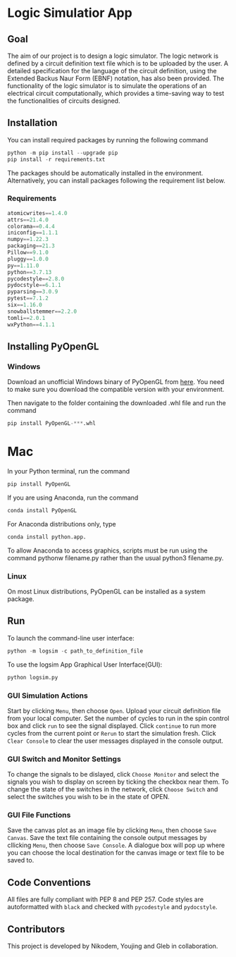 # Logic Simulatior App

## Goal
The aim of our project is to design a logic simulator. The logic network is defined by a circuit definition text file which is to be uploaded by the user. A detailed specification for the language of the circuit definition, using the Extended Backus Naur Form (EBNF) notation, has also been provided. The functionality of the logic simulator is to simulate the operations of an electrical circuit computationally, which provides a time-saving way to test the functionalities of circuits designed.



## Installation

You can install required packages by running the following command


```python
python -m pip install --upgrade pip
pip install -r requirements.txt
```
The packages should be automatically installed in the environment. Alternatively, you can install packages following the requirement list below.


### Requirements

```python
atomicwrites==1.4.0
attrs==21.4.0
colorama==0.4.4
iniconfig==1.1.1
numpy==1.22.3
packaging==21.3
Pillow==9.1.0
pluggy==1.0.0
py==1.11.0
python==3.7.13
pycodestyle==2.8.0
pydocstyle==6.1.1
pyparsing==3.0.9
pytest==7.1.2
six==1.16.0
snowballstemmer==2.2.0
tomli==2.0.1
wxPython==4.1.1

```

## Installing PyOpenGL
### Windows
Download an unofficial Windows binary of PyOpenGL from [here](https://www.lfd.uci.edu/~gohlke/pythonlibs/#pyopengl). You need to make sure you download the compatible version with your environment.  

Then navigate to the folder containing the downloaded .whl file and run the command 
```python
pip install PyOpenGL-***.whl
```

# Mac
In your Python terminal, run the command 
```python
pip install PyOpenGL
```
If you are using Anaconda, run the command
```python
conda install PyOpenGL
```
For Anaconda distributions only, type 
```python
conda install python.app. 
```
To allow Anaconda to access graphics, scripts must be run using the command pythonw filename.py rather than the usual python3 filename.py.

### Linux
On most Linux distributions, PyOpenGL can be installed as a system package.

## Run

To launch the command-line user interface:

```python
python -m logsim -c path_to_definition_file

```

To use the logsim App Graphical User Interface(GUI):

```python
python logsim.py
```
### GUI Simulation Actions
Start by clicking `Menu`, then choose `Open`. Upload your circuit definition file from your local computer.
Set the number of cycles to run in the spin control box and click `run` to see the signal displayed.
Click `continue` to run more cycles from the current point or `Rerun` to start the simulation fresh. Click `Clear Console` to clear the user messages displayed in the console output.

### GUI Switch and Monitor Settings
To change the signals to be dislayed, click `Choose Monitor` and select the signals you wish to display on screen by ticking the checkbox near them. To change the state of the switches in the network, click `Choose Switch` and select the switches you wish to be in the state of OPEN.

### GUI File Functions
Save the canvas plot as an image file by clicking `Menu`, then choose `Save Canvas`. Save the text file containing the console output messages by cllicking `Menu`, then choose `Save Console`. A dialogue box will pop up where you can choose the local destination for the canvas image or text file to be saved to.

## Code Conventions
All files are fully compliant with PEP 8 and PEP 257. Code styles are autoformatted with `black` and checked with `pycodestyle` and `pydocstyle`.

## Contributors
This project is developed by Nikodem, Youjing and Gleb in collaboration.

